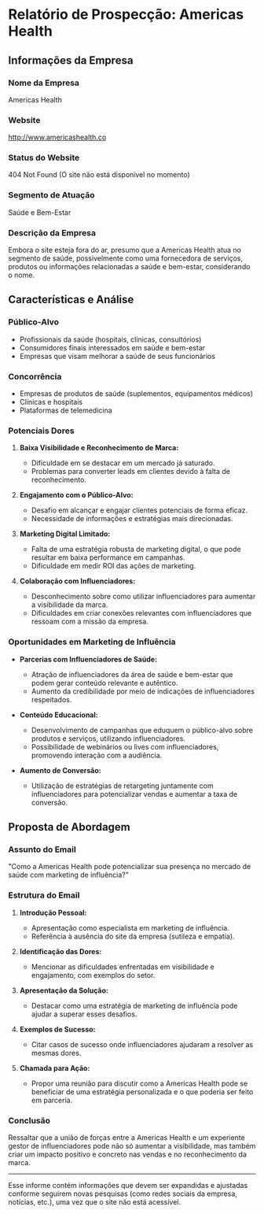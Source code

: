 # Relatório de Prospecção: Americas Health

## Informações da Empresa

### Nome da Empresa
Americas Health

### Website
http://www.americashealth.co

### Status do Website
404 Not Found (O site não está disponível no momento)

### Segmento de Atuação
Saúde e Bem-Estar

### Descrição da Empresa
Embora o site esteja fora do ar, presumo que a Americas Health atua no segmento de saúde, possivelmente como uma fornecedora de serviços, produtos ou informações relacionadas a saúde e bem-estar, considerando o nome.

## Características e Análise

### Público-Alvo
- Profissionais da saúde (hospitais, clínicas, consultórios)
- Consumidores finais interessados em saúde e bem-estar
- Empresas que visam melhorar a saúde de seus funcionários

### Concorrência
- Empresas de produtos de saúde (suplementos, equipamentos médicos)
- Clínicas e hospitais
- Plataformas de telemedicina

### Potenciais Dores
1. **Baixa Visibilidade e Reconhecimento de Marca:**
   - Dificuldade em se destacar em um mercado já saturado.
   - Problemas para converter leads em clientes devido à falta de reconhecimento.

2. **Engajamento com o Público-Alvo:**
   - Desafio em alcançar e engajar clientes potenciais de forma eficaz.
   - Necessidade de informações e estratégias mais direcionadas.

3. **Marketing Digital Limitado:**
   - Falta de uma estratégia robusta de marketing digital, o que pode resultar em baixa performance em campanhas.
   - Dificuldade em medir ROI das ações de marketing.

4. **Colaboração com Influenciadores:**
   - Desconhecimento sobre como utilizar influenciadores para aumentar a visibilidade da marca.
   - Dificuldades em criar conexões relevantes com influenciadores que ressoam com a missão da empresa.

### Oportunidades em Marketing de Influência
- **Parcerias com Influenciadores de Saúde:**
  - Atração de influenciadores da área de saúde e bem-estar que podem gerar conteúdo relevante e autêntico.
  - Aumento da credibilidade por meio de indicações de influenciadores respeitados.

- **Conteúdo Educacional:**
  - Desenvolvimento de campanhas que eduquem o público-alvo sobre produtos e serviços, utilizando influenciadores.
  - Possibilidade de webinários ou lives com influenciadores, promovendo interação com a audiência.

- **Aumento de Conversão:**
  - Utilização de estratégias de retargeting juntamente com influenciadores para potencializar vendas e aumentar a taxa de conversão.

## Proposta de Abordagem

### Assunto do Email
"Como a Americas Health pode potencializar sua presença no mercado de saúde com marketing de influência?"

### Estrutura do Email
1. **Introdução Pessoal:**
   - Apresentação como especialista em marketing de influência.
   - Referência à ausência do site da empresa (sutileza e empatia).

2. **Identificação das Dores:**
   - Mencionar as dificuldades enfrentadas em visibilidade e engajamento, com exemplos do setor.

3. **Apresentação da Solução:**
   - Destacar como uma estratégia de marketing de influência pode ajudar a superar esses desafios.

4. **Exemplos de Sucesso:**
   - Citar casos de sucesso onde influenciadores ajudaram a resolver as mesmas dores.

5. **Chamada para Ação:**
   - Propor uma reunião para discutir como a Americas Health pode se beneficiar de uma estratégia personalizada e o que poderia ser feito em parceria.

### Conclusão
Ressaltar que a união de forças entre a Americas Health e um experiente gestor de influenciadores pode não só aumentar a visibilidade, mas também criar um impacto positivo e concreto nas vendas e no reconhecimento da marca.

---

Esse informe contém informações que devem ser expandidas e ajustadas conforme seguirem novas pesquisas (como redes sociais da empresa, notícias, etc.), uma vez que o site não está acessível.